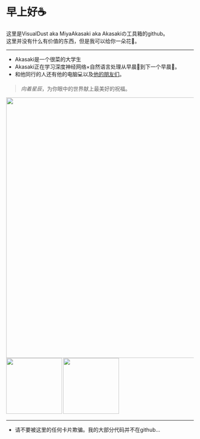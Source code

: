 # 早上好☕  
这里是VisualDust aka MiyaAkasaki aka Akasakiの工具箱的github。  
这里并没有什么有价值的东西，但是我可以给你一朵花🌸。  

---
* Akasaki是一个很菜的大学生
* Akasaki正在学习深度神经网络×自然语言处理从早晨🌇到下一个早晨🌆。  
* 和他同行的人还有他的电脑💻以及[他的朋友们](https://github.com/PaperFormulaIV)。  

> *向着星辰*，为你眼中的世界献上最美好的祝福。

<b>
<image src = './illust.jpg' width = 700></image>
</b>
<b>
<image src='https://github-readme-stats.vercel.app/api?username=visualdust&show_icons=true&theme=' height= 150></image>
</b>
<b>
<image src='https://github-readme-stats.vercel.app/api/top-langs/?username=anuraghazra&layout=compact' height= 150></image>
</b>

---

* 请不要被这里的任何卡片欺骗。我的大部分代码并不在github...
